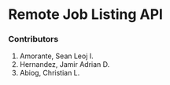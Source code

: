 # Remote Job Listing API

### Contributors

1. Amorante, Sean Leoj I.
2. Hernandez, Jamir Adrian D.
3. Abiog, Christian L.


